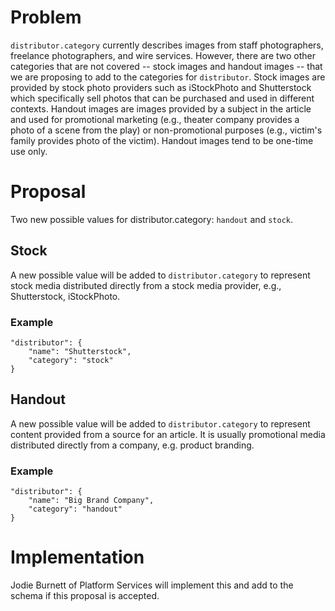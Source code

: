 # Problem

`distributor.category` currently describes images from staff photographers, freelance photographers, and wire services. However, there are two other categories that are not covered -- stock images and handout images -- that we are proposing to add to the categories for `distributor`. Stock images are provided by stock photo providers such as iStockPhoto and Shutterstock which specifically sell photos that can be purchased and used in different contexts. Handout images are images provided by a subject in the article and used for promotional marketing (e.g., theater company provides a photo of a scene from the play) or non-promotional purposes (e.g., victim's family provides photo of the victim). Handout images tend to be one-time use only.

# Proposal

Two new possible values for distributor.category: `handout` and `stock`.

## Stock

A new possible value will be added to `distributor.category` to represent stock media distributed directly from a stock media provider, e.g., Shutterstock, iStockPhoto.

### Example

```
"distributor": {
    "name": "Shutterstock",
    "category": "stock"
}
```

## Handout

A new possible value will be added to `distributor.category` to represent content provided from a source for an article. It is usually promotional media distributed directly from a company, e.g. product branding.

### Example

```
"distributor": {
    "name": "Big Brand Company",
    "category": "handout"
}
```

# Implementation

Jodie Burnett of Platform Services will implement this and add to the schema if this proposal is accepted.